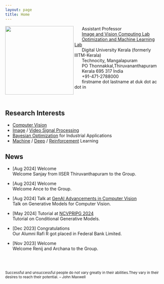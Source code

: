 ```yaml
---
layout: page
title: Home
---
```


<img align="left" src="sinnu1.jpg" width="220" >

&nbsp;&nbsp;&nbsp;&nbsp;&nbsp;&nbsp;Assistant Professor<br>
&nbsp;&nbsp;&nbsp;&nbsp;&nbsp;&nbsp;[Image and Vision Computing Lab](https://sinnuthomas.github.io/IVC/)<br>
&nbsp;&nbsp;&nbsp;&nbsp;&nbsp;&nbsp;[Optimization and Machine Learning Lab](https://sinnuthomas.github.io/OML/)<br>
&nbsp;&nbsp;&nbsp;&nbsp;&nbsp;&nbsp;Digital University Kerala (formerly IIITM-Kerala)<br>
&nbsp;&nbsp;&nbsp;&nbsp;&nbsp;&nbsp;Technocity, Mangalapuram<br>
&nbsp;&nbsp;&nbsp;&nbsp;&nbsp;&nbsp;PO Thonnakkal,Thiruvananthapuram<br> 
&nbsp;&nbsp;&nbsp;&nbsp;&nbsp;&nbsp;Kerala 695 317 India <br> 
&nbsp;&nbsp;&nbsp;&nbsp;&nbsp;&nbsp;+91-471-2788000<br> 
&nbsp;&nbsp;&nbsp;&nbsp;&nbsp;&nbsp;firstname dot lastname at duk dot ac dot in<br> 
<br/><br/>

## Research Interests
* [Computer Vision](https://en.wikipedia.org/wiki/Computer_vision)
* [Image](https://en.wikipedia.org/wiki/Digital_image_processing) / [Video Signal Processing](https://en.wikipedia.org/wiki/Video_processing)
* [Bayesian Optimization](https://en.wikipedia.org/wiki/Bayesian_optimization) for Industrial Applications
* [Machine](https://en.wikipedia.org/wiki/Machine_learning) / [Deep](https://en.wikipedia.org/wiki/Deep_learning) /  [Reinforcement](https://en.wikipedia.org/wiki/Reinforcement_learning) Learning  

## News
* [Aug 2024] Welcome<br/>
    Welcome Sanjay from IISER Thiruvanthapuram to the Group.

* [Aug 2024] Welcome<br/>
    Welcome Ance to the Group.
  
* [Aug 2024] Talk at [GenAI Advancements in Computer Vision](https://cs.cusat.ac.in/assets/pdf-files/Brochure%20for%20GEN%20AI%20WORKSHOP.pdf)<br/>
    Talk on Generative Models for Computer Vision.

* [May 2024] Tutorial at [NCVPRIPG 2024](https://ncvpripg2024.github.io/tutorials.html)<br/>
    Tutorial on Conditional Generative Models.
  
* [Dec 2023] Congratulations<br/>
    Our Alumni Rafi R got placed in Federal Bank Limited.
  
* [Nov 2023] Welcome<br/>
    Welcome Renij and Archana to the Group.  
 
    
<br/><br/>
<p><small>Successful and unsuccessful people do not vary greatly in their abilities.They vary in their desires to reach their potential. – John Maxwell </small></p>
